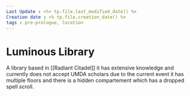 ```yaml
---
Last Update : <%+ tp.file.last_modified_date() %>
Creation date : <% tp.file.creation_date() %>
tags : pre-prologue, location
---
```


# Luminous Library
A library based in [[Radiant Citadel]] it has extensive knowledge and currently does not accept UMDA scholars due to the current event it has multiple floors and there is a hidden compartement which has a dropped spell scroll. 
